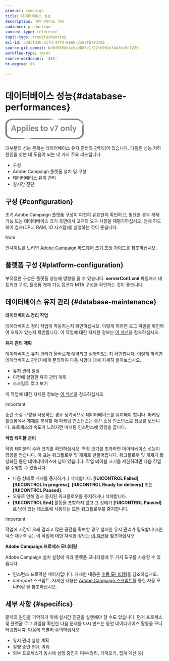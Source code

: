 ```yaml
---
product: campaign
title: 데이터베이스 성능
description: 데이터베이스 성능
audience: production
content-type: reference
topic-tags: troubleshooting
exl-id: 33dcfd4b-51fd-44f4-98e0-23eafb79d7da
source-git-commit: bd9f035db1cbad883e1f27fe901e34dfbc9c1229
workflow-type: tm+mt
source-wordcount: '481'
ht-degree: 8%

---
```


# 데이터베이스 성능{#database-performances}

![](../../assets/v7-only.svg)

대부분의 성능 문제는 데이터베이스 유지 관리와 관련되어 있습니다. 다음은 성능 저하 원인을 찾는 데 도움이 되는 네 가지 주요 리드입니다.

* 구성
* Adobe Campaign 플랫폼 설치 및 구성
* 데이터베이스 유지 관리
* 실시간 진단

## 구성 {#configuration}

초기 Adobe Campaign 플랫폼 구성이 여전히 유효한지 확인하고, 필요한 경우 게재 기능 또는 데이터베이스 크기 측면에서 고객의 요구 사항을 재평가하십시오. 전체 하드웨어 검사(CPU, RAM, IO 시스템)를 실행하는 것이 좋습니다.

>[!NOTE]
>
>인사이트를 보려면 [Adobe Campaign 하드웨어 크기 조정 가이드](https://helpx.adobe.com/kr/campaign/kb/hardware-sizing-guide.html)를 참조하십시오.

## 플랫폼 구성 {#platform-configuration}

부적절한 구성은 플랫폼 성능에 영향을 줄 수 있습니다. **serverConf.xml** 파일에서 네트워크 구성, 플랫폼 게재 기능 옵션과 MTA 구성을 확인하는 것이 좋습니다.

## 데이터베이스 유지 관리 {#database-maintenance}

**데이터베이스 정리 작업**

데이터베이스 정리 작업이 작동하는지 확인하십시오. 이렇게 하려면 로그 파일을 확인하여 오류가 있는지 확인합니다. 이 작업에 대한 자세한 정보는 [이 섹션](../../production/using/database-cleanup-workflow.md)을 참조하십시오.

**유지 관리 계획**

데이터베이스 유지 관리가 올바르게 예약되고 실행되었는지 확인합니다. 이렇게 하려면 데이터베이스 관리자에게 문의하여 다음 사항에 대해 자세히 알아보십시오.

* 유지 관리 일정
* 이전에 실행한 유지 관리 계획
* 스크립트 로그 보기

이 작업에 대한 자세한 정보는 [이 섹션](../../production/using/recommendations.md)을 참조하십시오.

>[!IMPORTANT]
>
>중간 소싱 구성을 사용하는 경우 정기적으로 데이터베이스를 유지해야 합니다. 마케팅 플랫폼에서 게재를 분석할 때 마케팅 인스턴스는 중간 소싱 인스턴스로 정보를 보냅니다. 프로세스의 속도가 느려지면 마케팅 인스턴스에 영향을 줍니다.

**작업 테이블 관리**

작업 테이블의 수와 크기를 확인하십시오. 특정 크기를 초과하면 데이터베이스 성능이 영향을 받습니다. 이 표는 워크플로우 및 게재로 만들어집니다. 워크플로우 및 게재가 활성화된 동안 데이터베이스에 남아 있습니다. 작업 테이블 크기를 제한하려면 다음 작업을 수행할 수 있습니다.

* 다음 상태로 게재를 중지하거나 삭제합니다. **[!UICONTROL Failed]**, **[!UICONTROL In progress]**, **[!UICONTROL Ready for delivery]** 또는 **[!UICONTROL Paused]**.
* 오류로 인해 일시 중지된 워크플로우를 중지하거나 삭제합니다.
* **[!UICONTROL End]** 활동을 포함하지 않고 그 상태가 **[!UICONTROL Paused]**&#x200B;로 남아 있는 테스트에 사용되는 모든 워크플로우를 중지합니다.

>[!IMPORTANT]
>
>작업에 시간이 오래 걸리고 많은 공간을 확보할 경우 철저한 유지 관리가 필요합니다(인덱스 재구축 등). 이 작업에 대한 자세한 정보는 [이 섹션](../../production/using/recommendations.md)을 참조하십시오.

**Adobe Campaign 프로세스 모니터링**

Adobe Campaign 설치 설정에 따라 플랫폼 모니터링에 두 가지 도구를 사용할 수 있습니다.

* 인스턴스 프로덕션 페이지입니다. 자세한 내용은 [수동 모니터링](../../production/using/monitoring-processes.md#manual-monitoring)을 참조하십시오.
* *netreport* 스크립트. 자세한 내용은 [Adobe Campaign 스크립트](../../production/using/monitoring-processes.md#automatic-monitoring-via-adobe-campaign-scripts)를 통한 자동 모니터링 을 참조하십시오.

## 세부 사항 {#specifics}

문제의 원인을 파악하기 위해 실시간 진단을 실행해야 할 수도 있습니다. 먼저 프로세스 및 플랫폼 로그 파일을 확인한 다음 문제를 다시 만드는 동안 데이터베이스 활동을 모니터링합니다. 다음에 특별히 주의하십시오.

* 유지 관리 실행 계획
* 실행 중인 SQL 쿼리
* 외부 프로세스가 동시에 실행 중인지 여부(정리, 가져오기, 집계 계산 등)
